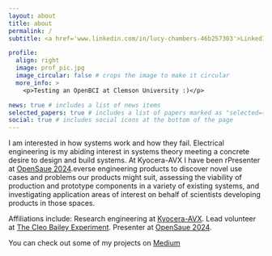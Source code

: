 ```yaml
---
layout: about
title: about
permalink: /
subtitle: <a href='www.linkedin.com/in/lucy-chambers-46b257303'>LinkedIn</a>. Research Engineer. Liberty, SC. lucycchambers12@gmail.com.

profile:
  align: right
  image: prof_pic.jpg
  image_circular: false # crops the image to make it circular
  more_info: >
    <p>Testing an OpenBCI at Clemson University :)</p>

news: true # includes a list of news items
selected_papers: true # includes a list of papers marked as "selected={true}"
social: true # includes social icons at the bottom of the page
---
```


I am interested in how systems work and how they fail. Electrical engineering is my abiding interest in systems theory meeting a concrete desire to design and build systems. At Kyocera-AVX I have been rPresenter at <a href='https://opensauce.com/'>OpenSaue 2024</a>.everse engineering products to discover novel use cases and problems our products might suit, assessing the viability of production and prototype components in a variety of existing systems, and investigating application areas of interest on behalf of scientists developing products in those spaces.

Affiliations include:
Research engineering at <a href='https://www.kyocera-avx.com/'>Kyocera-AVX</a>.
Lead volunteer at <a href='https://www.cleobailey.org/'>The Cleo Bailey Experiment</a>.
Presenter at <a href='https://opensauce.com/'>OpenSaue 2024</a>.

You can check out some of my projects on <a href='https://medium.com'>Medium</a> 